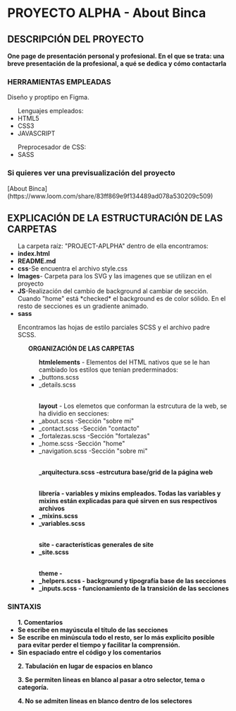 <h1>PROYECTO ALPHA - About Binca</h1>

<h2>DESCRIPCIÓN DEL PROYECTO</h2>
    <p><b>One page de presentación personal y profesional. En el que se trata: una breve presentación de la profesional, a qué se dedica y cómo contactarla</b></p>

<h3>HERRAMIENTAS EMPLEADAS</h3>
    <p>Diseño y proptipo en Figma.</p> 
    <ul>Lenguajes empleados: 
        <li> HTML5</li>
        <li> CSS3 </li>
        <li> JAVASCRIPT</li>
    </ul>
    <ul>Preprocesador de CSS:
        <li> SASS</li>
    </ul> 
<h3>Si quieres ver una previsualización del proyecto</h3> 
    <p>[About Binca](https://www.loom.com/share/83ff869e9f134489ad078a530209c509)</p>

<h2>EXPLICACIÓN DE LA ESTRUCTURACIÓN DE LAS CARPETAS</h2>
    <ul>La carpeta raíz: "PROJECT-APLPHA" dentro de ella encontramos:
        <li><b>index.html</b></li>
        <li><b>README.md</b></li>
        <li><b>css</b>-Se encuentra el archivo style.css</li>
        <li><b>Images</b>- Carpeta para los SVG y las imagenes que se utilizan en el proyecto </li>
        <li><b>JS</b>-Realización del cambio de background al cambiar de sección. 
            Cuando "home" está *checked* el background es de color sólido. 
            En el resto de secciones es un gradiente animado.</li> 
        <li><b>sass </b>
            <p>Encontramos las hojas de estilo parciales SCSS y el archivo padre SCSS. </p>
            <ul><b>ORGANIZACIÓN DE LAS CARPETAS</b>
                <ul><b>htmlelements</b> - Elementos del HTML nativos que se le han cambiado los estilos que tenian prederminados: 
                    <li>_buttons.scss</li>
                    <li>_details.scss</li>
                </ul>
                <br>
                <ul><b>layout</b> - Los elemetos que conforman la estrcutura de la web, se ha dividio en secciones: 
                    <li>_about.scss -Sección "sobre mi"</li>
                    <li>_contact.scss -Sección "contacto"</li>
                    <li>_fortalezas.scss -Sección "fortalezas"</li>
                    <li>_home.scss -Sección "home"</li>
                    <li>_navigation.scss -Sección "sobre mi"</li>
                </ul>
                <br>
                <ul><b>_arquitectura.scss -estrcutura base/grid de la página web</ul>
                <br>
                <ul><b>librería</b> - variables y mixins empleados. Todas las variables y mixins están explicadas para qué sirven en sus respectivos archivos
                    <li>_mixins.scss</li>
                    <li>_variables.scss</li>
                </ul>
                <br>
                <ul><b>site</b> - características generales de site
                    <li>_site.scss</li>
                </ul>
                <br>
                <ul><b>theme</b> - 
                    <li>_helpers.scss - background y tipografía base de las secciones</li>
                    <li>_inputs.scss - funcionamiento de la transición de las secciones</li>
                </ul>
            </ul>    
    </ul>    
<h3>SINTAXIS</h3>
    <ul><b>1. Comentarios</b>
        <li>Se escribe en mayúscula el título de las secciones</li>
        <li>Se escribe en minúscula todo el resto, ser lo más explicito posible para evitar perder el tiempo y facilitar la comprensión. </li>
        <li>Sin espaciado entre el código y los comentarios</li>
    </ul>
    <ul><b>2. Tabulación en lugar de espacios en blanco</b></ul>
    <ul><b>3. Se permiten líneas en blanco al pasar a otro selector, tema o categoría.</b></ul>
    <ul><b>4. No se admiten líneas en blanco dentro de los selectores</b></ul>



